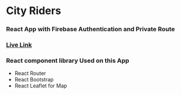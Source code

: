 # City Riders
### React App with Firebase Authentication and Private Route

### [Live Link](https://city-riders-6515a.web.app)

### React component library Used on this App
- React Router
- React Bootstrap
- React Leaflet for Map

